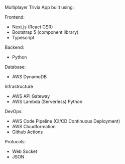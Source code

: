 Multiplayer Trivia App built using:

Frontend:
- Next.js (React CSR)
- Bootstrap 5 (component library)
- Typescript

Backend:
- Python

Database:
- AWS DynamoDB

Infrastructure
- AWS API Gateway
- AWS Lambda (Serverless) Python

DevOps:
- AWS Code Pipeline (CI/CD Continuous Deployment)
- AWS Cloudformation
- Github Actions

Protocols:
- Web Socket
- JSON
